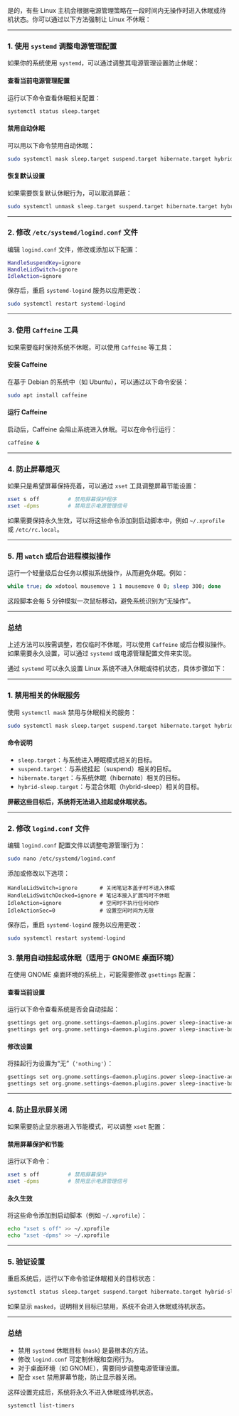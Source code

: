 是的，有些 Linux 主机会根据电源管理策略在一段时间内无操作时进入休眠或待机状态。你可以通过以下方法强制让 Linux 不休眠：

---

### **1. 使用 `systemd` 调整电源管理配置**
如果你的系统使用 `systemd`，可以通过调整其电源管理设置防止休眠：

#### **查看当前电源管理配置**
运行以下命令查看休眠相关配置：
```bash
systemctl status sleep.target
```

#### **禁用自动休眠**
可以用以下命令禁用自动休眠：
```bash
sudo systemctl mask sleep.target suspend.target hibernate.target hybrid-sleep.target
```

#### **恢复默认设置**
如果需要恢复默认休眠行为，可以取消屏蔽：
```bash
sudo systemctl unmask sleep.target suspend.target hibernate.target hybrid-sleep.target
```

---

### **2. 修改 `/etc/systemd/logind.conf` 文件**
编辑 `logind.conf` 文件，修改或添加以下配置：
```bash
HandleSuspendKey=ignore
HandleLidSwitch=ignore
IdleAction=ignore
```

保存后，重启 `systemd-logind` 服务以应用更改：
```bash
sudo systemctl restart systemd-logind
```

---

### **3. 使用 `Caffeine` 工具**
如果需要临时保持系统不休眠，可以使用 `Caffeine` 等工具：

#### **安装 Caffeine**
在基于 Debian 的系统中（如 Ubuntu），可以通过以下命令安装：
```bash
sudo apt install caffeine
```

#### **运行 Caffeine**
启动后，Caffeine 会阻止系统进入休眠。可以在命令行运行：
```bash
caffeine &
```

---

### **4. 防止屏幕熄灭**
如果只是希望屏幕保持亮着，可以通过 `xset` 工具调整屏幕节能设置：
```bash
xset s off         # 禁用屏幕保护程序
xset -dpms         # 禁用显示电源管理信号
```

如果需要保持永久生效，可以将这些命令添加到启动脚本中，例如 `~/.xprofile` 或 `/etc/rc.local`。

---

### **5. 用 `watch` 或后台进程模拟操作**
运行一个轻量级后台任务以模拟系统操作，从而避免休眠。例如：
```bash
while true; do xdotool mousemove 1 1 mousemove 0 0; sleep 300; done
```
这段脚本会每 5 分钟模拟一次鼠标移动，避免系统识别为“无操作”。

---

### 总结
上述方法可以按需调整，若仅临时不休眠，可以使用 `Caffeine` 或后台模拟操作。如果需要永久设置，可以通过 `systemd` 或电源管理配置文件来实现。





通过 `systemd` 可以永久设置 Linux 系统不进入休眠或待机状态，具体步骤如下：

---

### **1. 禁用相关的休眠服务**

使用 `systemctl mask` 禁用与休眠相关的服务：

```bash
sudo systemctl mask sleep.target suspend.target hibernate.target hybrid-sleep.target
```

#### **命令说明**
- `sleep.target`：与系统进入睡眠模式相关的目标。
- `suspend.target`：与系统挂起（suspend）相关的目标。
- `hibernate.target`：与系统休眠（hibernate）相关的目标。
- `hybrid-sleep.target`：与混合休眠（hybrid-sleep）相关的目标。

**屏蔽这些目标后，系统将无法进入挂起或休眠状态。**

---

### **2. 修改 `logind.conf` 文件**

编辑 `logind.conf` 配置文件以调整电源管理行为：

```bash
sudo nano /etc/systemd/logind.conf
```

添加或修改以下选项：
```plaintext
HandleLidSwitch=ignore       # 关闭笔记本盖子时不进入休眠
HandleLidSwitchDocked=ignore # 笔记本接入扩展坞时不休眠
IdleAction=ignore            # 空闲时不执行任何动作
IdleActionSec=0              # 设置空闲时间为无限
```

保存后，重启 `systemd-logind` 服务以应用更改：

```bash
sudo systemctl restart systemd-logind
```



### **3. 禁用自动挂起或休眠（适用于 GNOME 桌面环境）**

在使用 GNOME 桌面环境的系统上，可能需要修改 `gsettings` 配置：

#### **查看当前设置**
运行以下命令查看系统是否会自动挂起：
```bash
gsettings get org.gnome.settings-daemon.plugins.power sleep-inactive-ac-type
gsettings get org.gnome.settings-daemon.plugins.power sleep-inactive-battery-type
```

#### **修改设置**
将挂起行为设置为“无”（`'nothing'`）：
```bash
gsettings set org.gnome.settings-daemon.plugins.power sleep-inactive-ac-type 'nothing'
gsettings set org.gnome.settings-daemon.plugins.power sleep-inactive-battery-type 'nothing'
```

---

### **4. 防止显示屏关闭**

如果需要防止显示器进入节能模式，可以调整 `xset` 配置：

#### **禁用屏幕保护和节能**
运行以下命令：
```bash
xset s off         # 禁用屏幕保护
xset -dpms         # 禁用显示电源管理信号
```

#### **永久生效**
将这些命令添加到启动脚本（例如 `~/.xprofile`）：
```bash
echo "xset s off" >> ~/.xprofile
echo "xset -dpms" >> ~/.xprofile
```

---

### **5. 验证设置**

重启系统后，运行以下命令验证休眠相关的目标状态：
```bash
systemctl status sleep.target suspend.target hibernate.target hybrid-sleep.target
```

如果显示 `masked`，说明相关目标已禁用，系统不会进入休眠或待机状态。

---

### 总结

- 禁用 `systemd` 休眠目标 (`mask`) 是最根本的方法。
- 修改 `logind.conf` 可定制休眠和空闲行为。
- 对于桌面环境（如 GNOME），需要同步调整电源管理设置。
- 配合 `xset` 禁用屏幕节能，防止显示器关闭。

这样设置完成后，系统将永久不进入休眠或待机状态。

```sh
systemctl list-timers
```